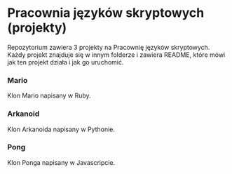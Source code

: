 # Pracownia języków skryptowych (projekty)
Repozytorium zawiera 3 projekty na Pracownię języków skryptowych. Każdy projekt znajduje się w innym folderze i zawiera README, które mówi jak ten projekt działa i jak go uruchomić.

### Mario
Klon Mario napisany w Ruby.

### Arkanoid
Klon Arkanoida napisany w Pythonie.

### Pong
Klon Ponga napisany w Javascripcie.
